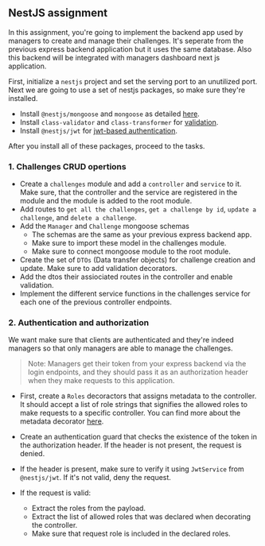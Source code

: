 ## NestJS assignment
In this assignment, you're going to implement the backend app used by managers to create and manage their challenges. It's seperate from the previous express backend application but it uses the same database. Also this backend will be integrated with managers dashboard next js application.


First, initialize a `nestjs` project and set the serving port to an unutilized port. Next we are going to use a set of nestjs packages, so make sure they're installed.
- Install `@nestjs/mongoose` and `mongoose` as detailed [here](https://docs.nestjs.com/techniques/mongodb).
- Install `class-validator` and `class-transformer` for [validation](https://docs.nestjs.com/techniques/validation).
- Install `@nestjs/jwt` for [jwt-based authentication](https://github.com/nestjs/jwt).


After you install all of these packages, proceed to the tasks.

### 1. Challenges CRUD opertions
- Create a `challenges` module and add a `controller` and `service` to it. Make sure, that the controller and the service are registered in the module and the module is added to the root module.
- Add routes to `get all the challenges`, `get a challenge by id`, `update a challenge`, and `delete a challenge`.
- Add the `Manager` and `Challenge` mongoose schemas 
    - The schemas are the same as your previous express backend app.
    - Make sure to import these model in the challenges module.
    - Make sure to connect mongoose module to the root module.
- Create the set of `DTOs` (Data transfer objects) for challenge creation and update. Make sure to add validation decorators.
- Add the dtos their assiociated routes in the controller and enable validation.
- Implement the different service functions in the challenges service for each one of the previous controller endpoints.


### 2. Authentication and authorization
We want make sure that clients are authenticated and they're indeed managers so that only managers are able to manage the challenges.

>Note: Managers get their token from your express backend via the login endpoints, and they should pass it as an authorization header when they make requests to this application.

- First, create a `Roles` decoractors that assigns metadata to the controller. It should accept a list of role strings that signifies the allowed roles to make requests to a specific controller. You can find more about the metadata decorator [here](https://docs.nestjs.com/fundamentals/execution-context).

- Create an authentication guard that checks the existence of the token in the authorization header. If the header is not present, the request is denied.

- If the header is present, make sure to verify it using `JwtService` from `@nestjs/jwt`. If it's not valid, deny the request.
- If the request is valid:
    - Extract the roles from the payload.
    - Extract the list of allowed roles that was declared when decorating the controller.
    - Make sure that request role is included in the declared roles.
